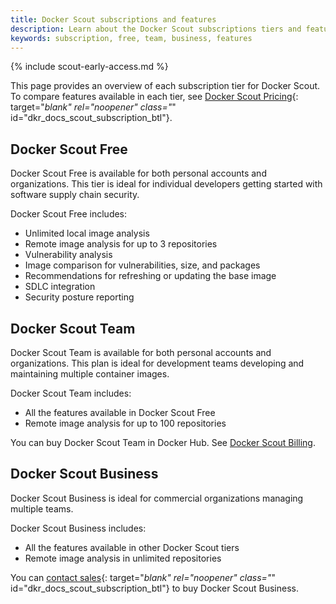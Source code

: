 ```yaml
---
title: Docker Scout subscriptions and features
description: Learn about the Docker Scout subscriptions tiers and features
keywords: subscription, free, team, business, features
---
```


{% include scout-early-access.md %}

This page provides an overview of each subscription tier for Docker Scout. To compare features available in each tier, see [Docker Scout Pricing](https://docker.com/products/docker-scout){: target="_blank" rel="noopener" class="_" id="dkr_docs_scout_subscription_btl"}.

## Docker Scout Free 

Docker Scout Free is available for both personal accounts and organizations. This tier is ideal for individual developers getting started with software supply chain security.

Docker Scout Free includes:

- Unlimited local image analysis
- Remote image analysis for up to 3 repositories
- Vulnerability analysis
- Image comparison for vulnerabilities, size, and packages
- Recommendations for refreshing or updating the base image
- SDLC integration
- Security posture reporting

## Docker Scout Team

Docker Scout Team is available for both personal accounts and organizations. This plan is ideal for development teams developing and maintaining multiple container images. 

Docker Scout Team includes:

- All the features available in Docker Scout Free
- Remote image analysis for up to 100 repositories

You can buy Docker Scout Team in Docker Hub. See [Docker Scout Billing](../billing/scout-billing.md).

## Docker Scout Business

Docker Scout Business is ideal for commercial organizations managing multiple teams. 

Docker Scout Business includes:

- All the features available in other Docker Scout tiers
- Remote image analysis in unlimited repositories

You can [contact sales](https://www.docker.com/products/docker-scout/){: target="_blank" rel="noopener" class="_" id="dkr_docs_scout_subscription_btl"} to buy Docker Scout Business.
